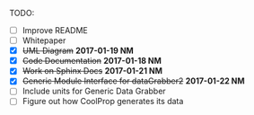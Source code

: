 TODO:
*   [ ] Improve README
*   [ ] Whitepaper
*   [x] ~~UML Diagram~~ **2017-01-19 NM**
*   [x] ~~Code Documentation~~ **2017-01-18 NM**
*   [x] ~~Work on Sphinx Docs~~ **2017-01-21 NM**
*   [x] ~~Generic Module Interface for dataGrabber2~~  **2017-01-22 NM**
*   [ ] Include units for Generic Data Grabber
*   [ ] Figure out how CoolProp generates its data
